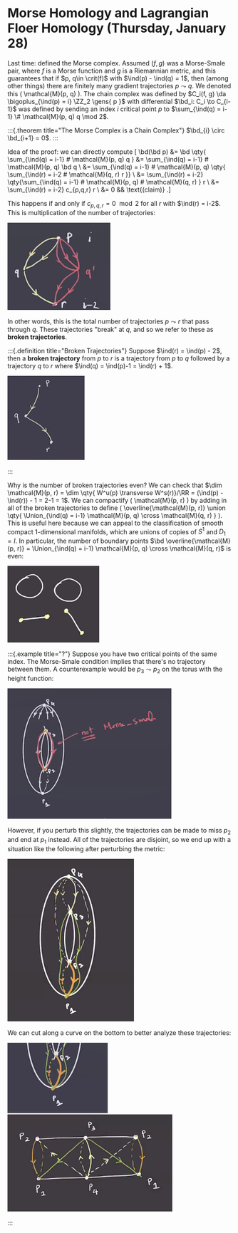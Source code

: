# Morse Homology and Lagrangian Floer Homology (Thursday, January 28)


Last time: defined the Morse complex.
Assumed $(f, g)$ was a Morse-Smale pair, where $f$ is a Morse function and $g$ is a Riemannian metric, and this guarantees that if $p, q\in \crit(f)$ with $\ind(p) - \ind(q) = 1$, then (among other things) there are finitely many gradient trajectories $p\leadsto q$.
We denoted this \( \mathcal{M}(p, q)  \).
The chain complex was defined by $C_i(f, g) \da \bigoplus_{\ind(p) = i} \ZZ_2 \gens{ p }$ with differential $\bd_i: C_i \to C_{i-1}$ was defined by sending an index $i$ critical point $p$ to $\sum_{\ind(q) = i-1} \# \mathcal{M}(p, q) q \mod 2$. 


:::{.theorem title="The Morse Complex is a Chain Complex"}
$\bd_{i} \circ \bd_{i+1} = 0$.
:::

Idea of the proof:
we can directly compute
\[
\bd(\bd p) 
&= \bd \qty{ \sum_{\ind(q) = i-1} \# \mathcal{M}(p, q) q }
&= \sum_{\ind(q) = i-1} \# \mathcal{M}(p, q) \bd q \\
&= \sum_{\ind(q) = i-1} \# \mathcal{M}(p, q) \qty{ \sum_{\ind(r) = i-2 \# \mathcal{M}(q, r) r  }}   \\
&= \sum_{\ind(r) = i-2} \qty{\sum_{\ind(q) = i-1} \# \mathcal{M}(p, q) \# \mathcal{M}(q, r) }  r \\
&= \sum_{\ind(r) = i-2} c_{p,q,r} r \\
&= 0 && \text{(claim)}
.\]

This happens if and only if $c_{p, q, r} = 0 \mod 2$ for all $r$ with $\ind(r) = i-2$.
This is multiplication of the number of trajectories:

![image_2021-01-28-11-23-19](figures/image_2021-01-28-11-23-19.png)

In other words, this is the total number of trajectories $p\leadsto r$ that pass through $q$.
These trajectories "break" at $q$, and so we refer to these as **broken trajectories**.


:::{.definition title="Broken Trajectories"}
Suppose $\ind(r) = \ind(p) - 2$, then a **broken trajectory** from $p$ to $r$ is a trajectory from $p$ to $q$ followed by a trajectory $q$ to $r$ where $\ind(q) = \ind(p)-1 = \ind(r) + 1$.

![image_2021-01-28-11-26-25](figures/image_2021-01-28-11-26-25.png)

:::

Why is the number of broken trajectories even?
We can check that $\dim \mathcal{M}(p, r) = \dim \qty{ W^u(p) \transverse W^s(r)}/\RR = (\ind(p) - \ind(r)) - 1 = 2-1 = 1$.
We can compactify \( \mathcal{M}(p, r)  \) by adding in all of the broken trajectories to define \( \overline{\mathcal{M}(p, r)} \union \qty{ \Union_{\ind(q) = i-1} \mathcal{M}(p, q) \cross \mathcal{M}(q, r) } \). 
This is useful here because we can appeal to the classification of smooth compact 1-dimensional manifolds, which are unions of copies of $S^1$ and $D_1 = I$.
In particular, the number of boundary points $\bd \overline{\mathcal{M}(p, r)} = \Union_{\ind(q) = i-1} \mathcal{M}(p, q) \cross \mathcal{M}(q, r)$ is even:

![image_2021-01-28-11-32-34](figures/image_2021-01-28-11-32-34.png)


:::{.example title="?"}
Suppose you have two critical points of the same index.
The Morse-Smale condition implies that there's no trajectory between them.
A counterexample would be $p_3 \leadsto p_2$ on the torus with the height function:

![image_2021-01-28-11-45-16](figures/image_2021-01-28-11-45-16.png)

However, if you perturb this slightly, the trajectories can be made to miss $p_2$ and end at $p_1$ instead.
All of the trajectories are disjoint, so we end up with a situation like the following after perturbing the metric:

![image_2021-01-28-11-48-06](figures/image_2021-01-28-11-48-06.png)

We can cut along a curve on the bottom to better analyze these trajectories:

![image_2021-01-28-11-48-57](figures/image_2021-01-28-11-48-57.png)
![image_2021-01-28-11-50-27](figures/image_2021-01-28-11-50-27.png)

:::




